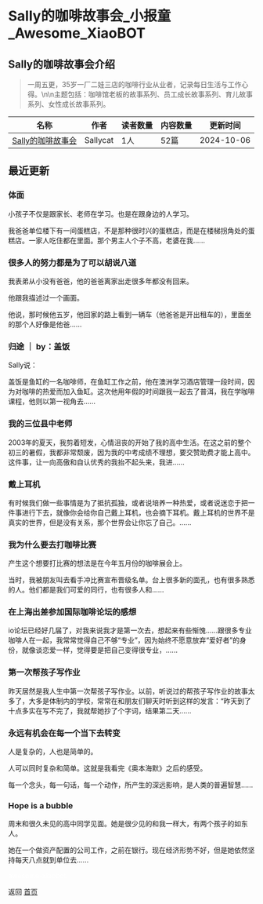 # Sally的咖啡故事会_小报童_Awesome_XiaoBOT

## Sally的咖啡故事会介绍
> 一周五更，35岁一厂二娃三店的咖啡行业从业者，记录每日生活与工作心得。\n\n主题包括：咖啡馆老板的故事系列、员工成长故事系列、育儿故事系列、女性成长故事系列。  
  


|名称|作者|读者数量|内容数量|更新时间|
|---|---|---|---|---|
|[Sally的咖啡故事会](https://xiaobot.net/p/jjmmmakemoney?refer=9c3f1c95-a052-465a-9902-f6d75080262a)|Sallycat|1人|52篇|2024-10-06|

## 最近更新
### 体面

小孩子不仅是跟家长、老师在学习。也是在跟身边的人学习。

我爸爸单位楼下有一间蛋糕店，不是那种很时兴的蛋糕店，而是在楼梯拐角处的蛋糕店。一家人吃住都在里面。那个男主人个子不高，老婆在我......

### 很多人的努力都是为了可以胡说八道

我表弟从小没有爸爸，他的爸爸离家出走很多年都没有回来。

他跟我描述过一个画面。

他说，那时候他五岁，他回家的路上看到一辆车（他爸爸是开出租车的），里面坐的那个人好像是他爸......

### 归途 ｜ by：盖饭

Sally说：

盖饭是鱼缸的一名咖啡师，在鱼缸工作之前，他在澳洲学习酒店管理一段时间，因为对咖啡的热爱而加入鱼缸。这次他用年假的时间跟我一起去了普洱，我在学咖啡课程，他则以第一视角去......

### 我的三位县中老师

2003年的夏天，我剪着短发，心情沮丧的开始了我的高中生活。在这之前的整个初三的暑假，我都非常颓废，因为我的中考成绩不理想，要交赞助费才能上高中。这件事，让一向高傲和自认优秀的我抬不起头来，我进......

### 戴上耳机

有时候我们做一些事情是为了抵抗孤独，或者说培养一种热爱，或者说迷恋于把一件事进行下去，就像你会给你自己戴上耳机，也会摘下耳机。戴上耳机的世界不是真实的世界，但是没有关系，那个世界会让你忘了自己。......

### 我为什么要去打咖啡比赛

产生这个想要打比赛的想法是在今年五月份的咖啡展会上。

当时，我被朋友叫去看手冲比赛宣布晋级名单。台上很多新的面孔，也有很多熟悉的人。他们都是我们可爱的同行，也有很多人和......

### 在上海出差参加国际咖啡论坛的感想

io论坛已经好几届了，对我来说我才是第一次去，想起来有些惭愧……跟很多专业咖啡人在一起，我常常觉得自己不够“专业”，因为始终不愿意放弃“爱好者”的身份，就像谈恋爱一样，觉得要是把自己变得很专业，......

### 第一次帮孩子写作业

昨天居然是我人生中第一次帮孩子写作业。以前，听说过的帮孩子写作业的故事太多了，大多是体制内的学校，常常在和朋友们聊天时听到这样的发言：“昨天到了十点多实在写不完了，我就帮她抄了个字词，结果第二天......

### 永远有机会在每一个当下去转变

人是复杂的，人也是简单的。

人可以同时复杂和简单。这就是我看完《奥本海默》之后的感受。

每一个念头，每一句话，每一个动作，所产生的深远影响，是人类的普遍智慧......

### Hope is a bubble

周末和很久未见的高中同学见面。她是很少见的和我一样大，有两个孩子的如东人。

她在一个做资产配置的公司工作，之前在银行。现在经济形势不好，但是她依然坚持每天八点就到单位去......


<a href="https://github.com/Reno9527/awesome-xiaobot" style="color: white; text-decoration: none;">awesome-xiaobot</a>

返回 [首页](../README.md)
